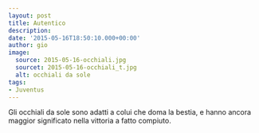 ```yaml
---
layout: post
title: Autentico
description:
date: '2015-05-16T18:50:10.000+00:00'
author: gio
image:
  source: 2015-05-16-occhiali.jpg
  sourcet: 2015-05-16-occhiali_t.jpg
  alt: occhiali da sole
tags:
- Juventus
---
```


Gli occhiali da sole sono adatti a colui che doma la bestia, e hanno ancora maggior significato nella vittoria a fatto compiuto.
